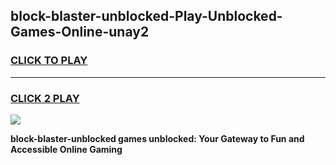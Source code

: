 
## block-blaster-unblocked-Play-Unblocked-Games-Online-unay2
<h3>
<a href="https://premium76.site?title=block-blaster-unblocked&ref=25A">CLICK TO PLAY</a></h3>
<hr>

<h3>
<a href="https://premium76.site?title=block-blaster-unblocked&ref=25A">CLICK 2 PLAY</a>
  
</h3>

<a href="https://premium76.site?title=block-blaster-unblocked&ref=25A"><img src="https://clearcache.store/games.png"></a>


**block-blaster-unblocked games unblocked: Your Gateway to Fun and Accessible Online Gaming**
